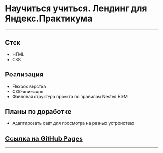 # Научиться учиться. Лендинг для Яндекс.Практикума
***
## Стек
+ HTML
+ CSS
## Реализация
+ Flexbox вёрстка
+ CSS-анимация
+ Файловая структура проекта по правилам Nested БЭМ
## Планы по доработке
+ Адаптировать сайт для просмотра на разных устройствах
## [Ссылка на GitHub Pages](https://stelsp.github.io/how-to-learn/)
***
